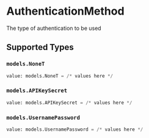 # AuthenticationMethod

The type of authentication to be used


## Supported Types

### `models.NoneT`

```python
value: models.NoneT = /* values here */
```

### `models.APIKeySecret`

```python
value: models.APIKeySecret = /* values here */
```

### `models.UsernamePassword`

```python
value: models.UsernamePassword = /* values here */
```


